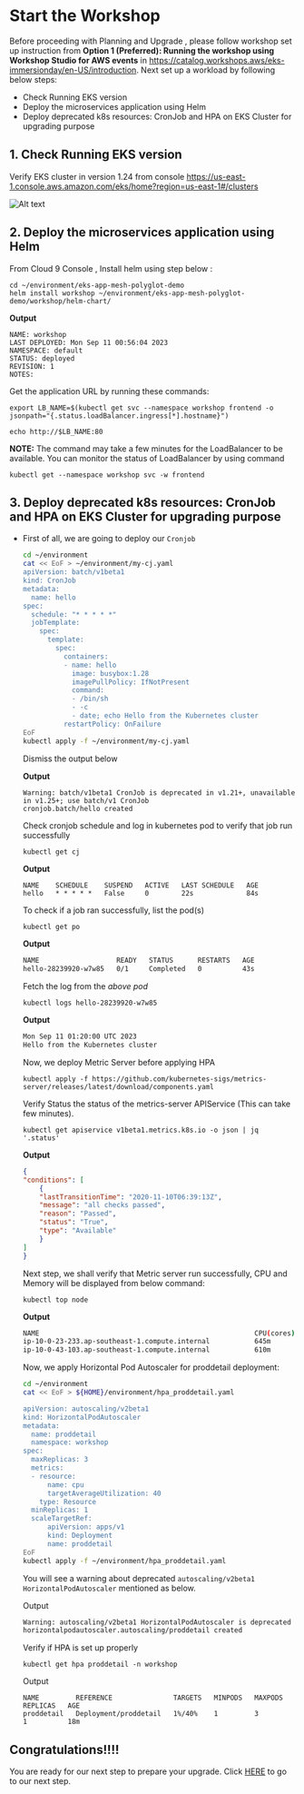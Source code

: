 # Start the Workshop

Before proceeding with Planning and Upgrade , please follow workshop set up instruction from <strong>Option 1 (Preferred): Running the workshop using Workshop Studio for AWS events</strong> in https://catalog.workshops.aws/eks-immersionday/en-US/introduction. Next set up a workload by following below steps:
 - Check Running EKS version 
 - Deploy the microservices application using Helm
 - Deploy deprecated k8s resources: CronJob and HPA on EKS Cluster for upgrading purpose


## 1. Check Running EKS version  

Verify EKS cluster in version 1.24 from console https://us-east-1.console.aws.amazon.com/eks/home?region=us-east-1#/clusters
  
![Alt text](/assets/00_start_eks_version.png "a title")

## 2. Deploy the microservices application using Helm  

  From Cloud 9 Console , Install helm using step below :


  ```
  cd ~/environment/eks-app-mesh-polyglot-demo
  helm install workshop ~/environment/eks-app-mesh-polyglot-demo/workshop/helm-chart/
  ```
  **Output**
  ```
  NAME: workshop
  LAST DEPLOYED: Mon Sep 11 00:56:04 2023
  NAMESPACE: default
  STATUS: deployed
  REVISION: 1
  NOTES:
  ```

  Get the application URL by running these commands:

  ```
  export LB_NAME=$(kubectl get svc --namespace workshop frontend -o jsonpath="{.status.loadBalancer.ingress[*].hostname}")
    
  echo http://$LB_NAME:80
  ```


  **NOTE:** The command may take a few minutes for the LoadBalancer to be available. You can monitor the status of LoadBalancer by using command
    
  ```
  kubectl get --namespace workshop svc -w frontend
  ```

## 3. Deploy deprecated k8s resources: CronJob and HPA on EKS Cluster for upgrading purpose  

  - First of all, we are going to deploy our `Cronjob`

    ```bash 
    cd ~/environment 
    cat << EoF > ~/environment/my-cj.yaml
    apiVersion: batch/v1beta1
    kind: CronJob
    metadata:
      name: hello
    spec:
      schedule: "* * * * *"
      jobTemplate:
        spec:
          template:
            spec:
              containers:
              - name: hello
                image: busybox:1.28
                imagePullPolicy: IfNotPresent
                command:
                - /bin/sh
                - -c
                - date; echo Hello from the Kubernetes cluster
              restartPolicy: OnFailure
    EoF
    kubectl apply -f ~/environment/my-cj.yaml
    ```
    Dismiss the output below

    **Output**
    ```
    Warning: batch/v1beta1 CronJob is deprecated in v1.21+, unavailable in v1.25+; use batch/v1 CronJob
    cronjob.batch/hello created
    ```

    Check cronjob schedule and log in kubernetes pod to verify that job run successfully  

    ```bash
    kubectl get cj
    ```
    **Output**
    ```
    NAME    SCHEDULE    SUSPEND   ACTIVE   LAST SCHEDULE   AGE
    hello   * * * * *   False     0        22s             84s
    ```
    To check if a job ran successfully, list the pod(s)
    ```
    kubectl get po
    ```    
    **Output**
    ```bash
    NAME                   READY   STATUS      RESTARTS   AGE
    hello-28239920-w7w85   0/1     Completed   0          43s
    ```
    Fetch the log from the *above pod*
    ```
    kubectl logs hello-28239920-w7w85
    ```
    **Output**
    ```bash
    Mon Sep 11 01:20:00 UTC 2023
    Hello from the Kubernetes cluster
    ```
    
    Now, we deploy Metric Server before applying HPA

    ```
    kubectl apply -f https://github.com/kubernetes-sigs/metrics-server/releases/latest/download/components.yaml
    ```
    
    Verify Status the status of the metrics-server APIService (This can take few minutes).

    ```
    kubectl get apiservice v1beta1.metrics.k8s.io -o json | jq '.status'
    ```
    **Output**
    ```json
    {
    "conditions": [
        {
        "lastTransitionTime": "2020-11-10T06:39:13Z",
        "message": "all checks passed",
        "reason": "Passed",
        "status": "True",
        "type": "Available"
        }
    ]
    }
    ```

    Next step, we shall verify that Metric server run successfully, CPU and Memory will be displayed from below command:  

    ```
    kubectl top node
    ```
    **Output**
    ```bash
    NAME                                                     CPU(cores)   CPU%        MEMORY(bytes)   MEMORY%     
    ip-10-0-23-233.ap-southeast-1.compute.internal           645m         33%         964Mi           13%         
    ip-10-0-43-103.ap-southeast-1.compute.internal           610m         31%         1039Mi          14%   
    ```

    Now, we apply Horizontal Pod Autoscaler for proddetail deployment:  

    ```bash
    cd ~/environment 
    cat << EoF > ${HOME}/environment/hpa_proddetail.yaml

    apiVersion: autoscaling/v2beta1
    kind: HorizontalPodAutoscaler
    metadata:
      name: proddetail
      namespace: workshop
    spec:
      maxReplicas: 3
      metrics:
      - resource:
          name: cpu
          targetAverageUtilization: 40
        type: Resource
      minReplicas: 1
      scaleTargetRef:
          apiVersion: apps/v1
          kind: Deployment
          name: proddetail
    EoF
    kubectl apply -f ~/environment/hpa_proddetail.yaml
    ```    
    You will see a warning about deprecated `autoscaling/v2beta1 HorizontalPodAutoscaler` mentioned as below.


    Output
    ```bash
    Warning: autoscaling/v2beta1 HorizontalPodAutoscaler is deprecated in v1.22+, unavailable in v1.25+; use autoscaling/v2 HorizontalPodAutoscaler
    horizontalpodautoscaler.autoscaling/proddetail created
    ```
    Verify if HPA is set up properly
    ```
    kubectl get hpa proddetail -n workshop
    ```
    Output
    ```
    NAME         REFERENCE               TARGETS   MINPODS   MAXPODS   REPLICAS   AGE
    proddetail   Deployment/proddetail   1%/40%    1         3         1          18m
    ```

## Congratulations!!!!

You are ready for our next step to prepare your upgrade. 
Click [HERE](2-prepare.md) to go to our next step.


